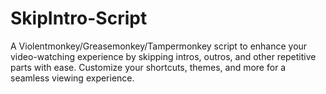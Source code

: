 # SkipIntro-Script
A Violentmonkey/Greasemonkey/Tampermonkey script to enhance your video-watching experience by skipping intros, outros, and other repetitive parts with ease. Customize your shortcuts, themes, and more for a seamless viewing experience.
